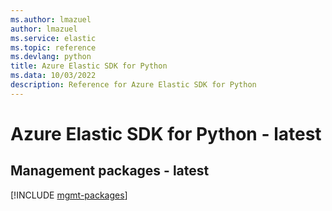 ```yaml
---
ms.author: lmazuel
author: lmazuel
ms.service: elastic
ms.topic: reference
ms.devlang: python
title: Azure Elastic SDK for Python
ms.data: 10/03/2022
description: Reference for Azure Elastic SDK for Python
---
```

# Azure Elastic SDK for Python - latest

## Management packages - latest
[!INCLUDE [mgmt-packages](elastic-mgmt-index.md)]